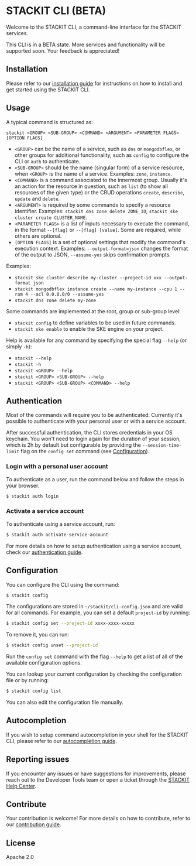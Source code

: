 # STACKIT CLI (BETA)

Welcome to the STACKIT CLI, a command-line interface for the STACKIT services.

This CLI is in a BETA state. More services and functionality will be supported soon.
Your feedback is appreciated!

## Installation

Please refer to our [installation guide](./INSTALLATION.md) for instructions on how to install and get started using the STACKIT CLI.

## Usage

A typical command is structured as:

```
stackit <GROUP> <SUB-GROUP> <COMMAND> <ARGUMENT> <PARAMETER FLAGS> [OPTION FLAGS]
```

- `<GROUP>` can be the name of a service, such as `dns` or `mongodbflex`, or other groups for additional functionality, such as `config` to configure the CLI or `auth` to authenticate.
- `<SUB-GROUP>` should be the name (singular form) of a service resource, when `<GROUP>` is the name of a service. Examples: `zone`, `instance`.
- `<COMMAND>` is a command associated to the innermost group. Usually it's an action for the resource in question, such as `list` (to show all resources of the given type) or the CRUD operations `create`, `describe`, `update` and `delete`.
- `<ARGUMENT>` is required by some commands to specify a resource identifier. Examples: `stackit dns zone delete ZONE_ID`, `stackit ske cluster create CLUSTER_NAME`.
- `<PARAMETER FLAGS>` is a list of inputs necessary to execute the command, in the format `--[flag]` or `--[flag] [value]`. Some are required, while others are optional.
- `[OPTION FLAGS]` is a set of optional settings that modify the command's execution context. Examples: `--output-format=json` changes the format of the output to JSON, `--assume-yes` skips confirmation prompts.

Examples:

- `stackit ske cluster describe my-cluster --project-id xxx --output-format json`
- `stackit mongodbflex instance create --name my-instance --cpu 1 --ram 4 --acl 0.0.0.0/0 --assume-yes`
- `stackit dns zone delete my-zone`

Some commands are implemented at the root, group or sub-group level:

- `stackit config` to define variables to be used in future commands.
- `stackit ske enable` to enable the SKE engine on your project.

Help is available for any command by specifying the special flag `--help` (or simply `-h`):

- `stackit --help`
- `stackit -h`
- `stackit <GROUP> --help`
- `stackit <GROUP> <SUB-GROUP> --help`
- `stackit <GROUP> <SUB-GROUP> <COMMAND> --help`

## Authentication

Most of the commands will require you to be authenticated. Currently it's possible to authenticate with your personal user or with a service account.

After successful authentication, the CLI stores credentials in your OS keychain. You won't need to login again for the duration of your session, which is 2h by default but configurable by providing the `--session-time-limit` flag on the `config set` command (see [Configuration](#configuration)).

### Login with a personal user account

To authenticate as a user, run the command below and follow the steps in your browser.

```bash
$ stackit auth login
```

### Activate a service account

To authenticate using a service account, run:

```bash
$ stackit auth activate-service-account
```

For more details on how to setup authentication using a service account, check our [authentication guide](./AUTHENTICATION.md).

## Configuration

You can configure the CLI using the command:

```bash
$ stackit config
```

The configurations are stored in `~/stackit/cli-config.json` and are valid for all commands. For example, you can set a default `project-id` by running:

```bash
$ stackit config set --project-id xxxx-xxxx-xxxxx
```

To remove it, you can run:

```bash
$ stackit config unset --project-id
```

Run the `config set` command with the flag `--help` to get a list of all of the available configuration options.

You can lookup your current configuration by checking the configuration file or by running:

```bash
$ stackit config list
```

You can also edit the configuration file manually.

## Autocompletion

If you wish to setup command autocompletion in your shell for the STACKIT CLI, please refer to our [autocompletion guide](./AUTOCOMPLETION.md).

## Reporting issues

If you encounter any issues or have suggestions for improvements, please reach out to the Developer Tools team or open a ticket through the [STACKIT Help Center](https://support.stackit.cloud/).

## Contribute

Your contribution is welcome! For more details on how to contribute, refer to our [contribution guide](./CONTRIBUTION.md).

## License

Apache 2.0
